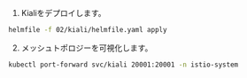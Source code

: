 1. Kialiをデプロイします。

```bash
helmfile -f 02/kiali/helmfile.yaml apply
```

2. メッシュトポロジーを可視化します。

```bash
kubectl port-forward svc/kiali 20001:20001 -n istio-system
```
